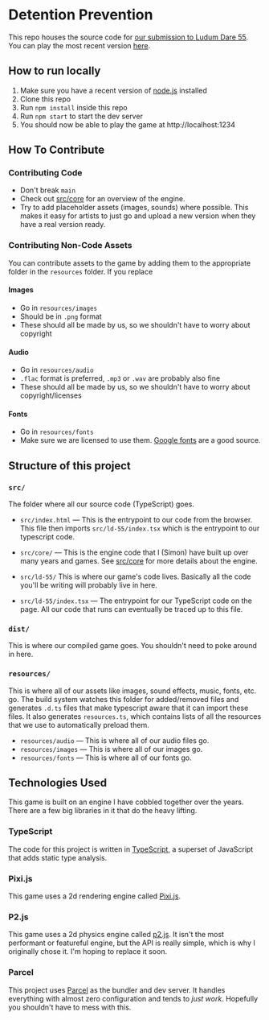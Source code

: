 # Detention Prevention

This repo houses the source code for [our submission to Ludum Dare 55](https://ldjam.com/events/ludum-dare/55/$384591).
You can play the most recent version [here](https://ld-55.simonbw.com/).

## How to run locally

1. Make sure you have a recent version of [node.js](https://nodejs.org/en) installed
2. Clone this repo
3. Run `npm install` inside this repo
4. Run `npm start` to start the dev server
5. You should now be able to play the game at http://localhost:1234

## How To Contribute

### Contributing Code

- Don't break `main`
- Check out [src/core](src/core) for an overview of the engine.
- Try to add placeholder assets (images, sounds) where possible. This makes it easy for artists to just go and upload a new version when they have a real version ready.

### Contributing Non-Code Assets

You can contribute assets to the game by adding them to the appropriate folder in the `resources` folder.
If you replace

#### Images

- Go in `resources/images`
- Should be in `.png` format
- These should all be made by us, so we shouldn't have to worry about copyright

#### Audio

- Go in `resources/audio`
- `.flac` format is preferred, `.mp3` or `.wav` are probably also fine
- These should all be made by us, so we shouldn't have to worry about copyright/licenses

#### Fonts

- Go in `resources/fonts`
- Make sure we are licensed to use them. [Google fonts](https://fonts.google.com) are a good source.

## Structure of this project

### `src/`

The folder where all our source code (TypeScript) goes.

- `src/index.html` — This is the entrypoint to our code from the browser.
  This file then imports `src/ld-55/index.tsx` which is the entrypoint to our typescript code.

- `src/core/` — This is the engine code that I (Simon) have built up over many years and games.
  See [src/core](src/core/) for more details about the engine.

- `src/ld-55/`
  This is where our game's code lives.
  Basically all the code you'll be writing will probably live in here.

- `src/ld-55/index.tsx` — The entrypoint for our TypeScript code on the page. All our code that runs can eventually be traced up to this file.

### `dist/`

This is where our compiled game goes.
You shouldn't need to poke around in here.

### `resources/`

This is where all of our assets like images, sound effects, music, fonts, etc. go.
The build system watches this folder for added/removed files and generates `.d.ts` files that make typescript aware that it can import these files. It also generates `resources.ts`, which contains lists of all the resources that we use to automatically preload them.

- `resources/audio` — This is where all of our audio files go.
- `resources/images` — This is where all of our images go.
- `resources/fonts` — This is where all of our fonts go.

## Technologies Used

This game is built on an engine I have cobbled together over the years.
There are a few big libraries in it that do the heavy lifting.

### TypeScript

The code for this project is written in [TypeScript](https://www.typescriptlang.org/), a superset of JavaScript that adds static type analysis.

### Pixi.js

This game uses a 2d rendering engine called [Pixi.js](https://pixijs.com/).

### P2.js

This game uses a 2d physics engine called [p2.js](https://github.com/schteppe/p2.js/).
It isn't the most performant or featureful engine, but the API is really simple, which is why I originally chose it.
I'm hoping to replace it soon.

### Parcel

This project uses [Parcel](https://parceljs.org/) as the bundler and dev server.
It handles everything with almost zero configuration and tends to _just work_.
Hopefully you shouldn't have to mess with this.
